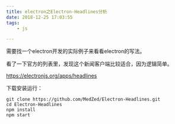 ```yaml
---
title: electron之Electron-Headlines分析
date: 2018-12-25 17:03:55
tags:
	- js

---
```






需要找一个electron开发的实际例子来看看electron的写法。

看了一下官方的列表里，发现这个新闻客户端比较适合，因为逻辑简单。

https://electronjs.org/apps/headlines

下载安装运行：

```
git clone https://github.com/MedZed/Electron-Headlines.git
cd Electron-Headlines
npm install
npm start
```

